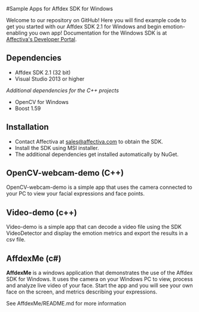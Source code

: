 #Sample Apps for Affdex SDK for Windows 

Welcome to our repository on GitHub! Here you will find example code to get you started with our Affdex SDK 2.1 for Windows and begin emotion-enabling you own app!  Documentation for the Windows SDK is at <a href=http://developer.affectiva.com/windows/>Affectiva's Developer Portal</a>.

Dependencies
------------

- Affdex SDK 2.1 (32 bit)
- Visual Studio 2013 or higher


*Additional dependencies for the C++ projects*

- OpenCV for Windows
- Boost 1.59

Installation
------------
- Contact Affectiva at sales@affectiva.com to obtain the SDK.
- Install the SDK using MSI installer.
- The additional dependencies get installed automatically by NuGet.


OpenCV-webcam-demo (C++)
------------------

OpenCV-webcam-demo is a simple app that uses the camera connected to your PC to view your facial expressions and face points.


Video-demo (c++)
----------

Video-demo is a simple app that can decode a video file using the SDK VideoDetector and display the emotion metrics and export the results in a csv file.

AffdexMe (c#)
--------

**AffdexMe** is a windows application that demonstrates the use of the Affdex SDK for Windows. It uses the camera on your Windows PC to view, process and analyze live video of your face. Start the app and you will see your own face on the screen, and metrics describing your expressions.

See AffdexMe/README.md for more information
